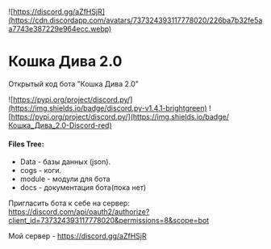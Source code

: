 ![https://discord.gg/aZfHSjR](https://cdn.discordapp.com/avatars/737324393117778020/226ba7b32fe5aa7743e387229e964ecc.webp)
# Кошка Дива 2.0
Открытый код бота "Кошка Дива 2.0"

![https://pypi.org/project/discord.py/](https://img.shields.io/badge/discord.py-v1.4.1-brightgreen)
![https://pypi.org/project/discord.py/](https://img.shields.io/badge/Кошка_Дива_2.0-Discord-red)

#### Files Tree:
  - Data - базы данных (json).
  - cogs - коги.
  - module - модули для бота
  - docs - документация бота(пока нет)

Пригласить бота к себе на сервер: https://discord.com/api/oauth2/authorize?client_id=737324393117778020&permissions=8&scope=bot

Мой сервер - https://discord.gg/aZfHSjR